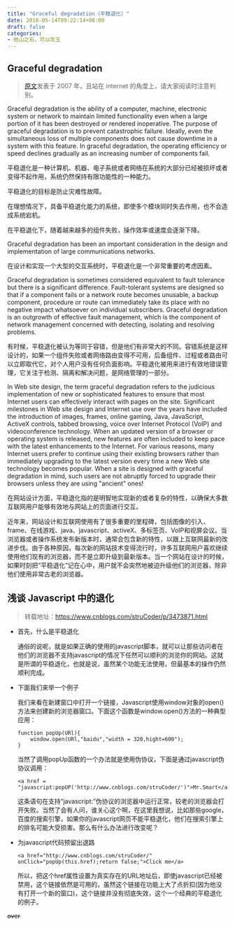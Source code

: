```yaml
---
title: "Graceful degradation（平稳退化）"
date: 2018-05-14T09:22:14+08:00
draft: false
categories:
- 他山之石，可以攻玉
---
```


Graceful degradation
---

>[原文](https://searchnetworking.techtarget.com/definition/graceful-degradation)发表于 2007 年，且站在 internet 的角度上，请大家阅读时注意判别。

Graceful degradation is the ability of a computer, machine, electronic system or network to maintain limited functionality even when a large portion of it has been destroyed or rendered inoperative. The purpose of graceful degradation is to prevent catastrophic failure. Ideally, even the simultaneous loss of multiple components does not cause downtime in a system with this feature. In graceful degradation, the operating efficiency or speed declines gradually as an increasing number of components fail.

平稳退化是一种计算机、机器、电子系统或者网络在系统的大部分已经被损坏或者变得不起作用，系统仍然保持有限功能性的一种能力。

平稳退化的目标是防止灾难性故障。

在理想情况下，具备平稳退化能力的系统，即使多个模块同时失去作用，也不会造成系统宕机。

在平稳退化下，随着越来越多的组件失败，操作效率或速度会逐渐下降。

Graceful degradation has been an important consideration in the design and implementation of large communications networks.

在设计和实现一个大型的交互系统时，平稳退化是一个非常重要的考虑因素。

Graceful degradation is sometimes considered equivalent to fault tolerance but there is a significant difference. Fault-tolerant systems are designed so that if a component fails or a network route becomes unusable, a backup component, procedure or route can immediately take its place with no negative impact whatsoever on individual subscribers. Graceful degradation is an outgrowth of effective fault management, which is the component of network management concerned with detecting, isolating and resolving problems.

有时候，平稳退化被认为等同于容错，但是他们有非常大的不同。容错系统是这样设计的，如果一个组件失败或者网络路由变得不可用，后备组件、过程或者路由可以立即取代它，对个人用户没有任何负面影响。平稳退化被用来进行有效地错误管理，它关注于检测、隔离和解决问题，是网络管理的一部分。

In Web site design, the term graceful degradation refers to the judicious implementation of new or sophisticated features to ensure that most Internet users can effectively interact with pages on the site. Significant milestones in Web site design and Internet use over the years have included the introduction of images, frames, online gaming, Java, JavaScript, ActiveX controls, tabbed browsing, voice over Internet Protocol (VoIP) and videoconference technology. When an updated version of a browser or operating system is released, new features are often included to keep pace with the latest enhancements to the Internet. For various reasons, many Internet users prefer to continue using their existing browsers rather than immediately upgrading to the latest version every time a new Web site technology becomes popular. When a site is designed with graceful degradation in mind, such users are not abruptly forced to upgrade their browsers unless they are using "ancient" ones!

在网站设计方面，平稳退化指的是明智地实现新的或者复杂的特性，以确保大多数互联网用户能够有效地与网站上的页面进行交互。

近年来，网站设计和互联网使用有了很多重要的里程碑，包括图像的引入、frame、在线游戏、java、javascript、activeX、多标签页、VoIP和视屏会议。当浏览器或者操作系统发布新版本时，通常会包含新的特性，以跟上互联网最新的改进步伐。由于各种原因，每次新的网站技术变得流行时，许多互联网用户喜欢继续使用他们现有的浏览器，而不是立即升级到最新版本。当一个网站在设计的时候，如果时刻把“平稳退化”记在心中，用户就不会突然地被迫升级他们的浏览器，除非他们使用非常古老的浏览器。

浅谈 Javascript 中的退化
---

>转载地址：https://www.cnblogs.com/struCoder/p/3473871.html

*   首先，什么是平稳退化
	
	通俗的说呢，就是如果正确的使用的javascript脚本，就可以让那些访问者在他们的浏览器不支持javascript的情况下任然可以顺利的浏览你的网站。这就是所谓的平稳退化，也就是说，虽然某个功能无法使用，但最基本的操作仍然顺利完成。

*   下面我们来举一个例子

	我们来看在新建窗口中打开一个链接，Javascript使用window对象的open()方法来创建新的浏览器窗口。下面这个函数是window.open()方法的一种典型应用：

		function popUp(URl){
	        window.open(URl,"baidu","width = 320,hight=600");
	    }

	当然了调用popUp函数的一个办法就是使用伪协议，下面是通过javascript伪协议调用：

		<a href = "javascript:popUP('http://www.cnblogs.com/struCoder/')">Mr.Smart</a>

	这条语句在支持“javascript:”伪协议的浏览器中运行正常，较老的浏览器会打开失败。当然了会有人问，谁关心这个啊，在这里我想说，比如那些google，百度的搜索引擎，如果你的javascript网页不能平稳退化，他们在搜索引擎上的排名可能大受损害。那么有什么办法进行改变呢？

*   为javascript代码预留出退路

		<a href="http://www.cnblogs.com/struCoder/" onClick="popUp(this.href);return false;">Click me</a>

	所以，把这个href属性设置为真实存在的URL地址后，即使javascript已经被禁用，这个链接依然是可用的，虽然这个链接在功能上大了点折扣(因为他没有打开一个新的窗口)，这个链接并没有彻底失效，这个一个经典的平稳退化的例子。

~~over~~